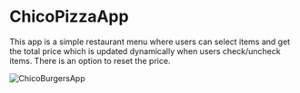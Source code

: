 # ChicoPizzaApp
This app is a simple restaurant menu where users can select items and get the total price which is updated dynamically when users check/uncheck items. There is an option to reset the price.

![ChicoBurgersApp](https://github.com/Jo1910/ChicoPizzaApp/blob/master/AnimationChicoBurger.gif)
